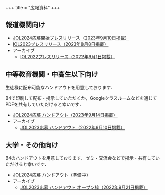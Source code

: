 +++
title = "広報資料"
+++

## 報道機関向け

- [JOL2024応募開始プレスリリース（2023年9月10日掲載）](/pdf/release/jol2024_appl_release.pdf)
- [IOL2023プレスリリース（2023年8月8日掲載）](/pdf/release/iol2023_release.pdf)
- アーカイブ
  - [IOL2022プレスリリース（2022年9月1日掲載）](/pdf/release/iol2022_release.pdf)

## 中等教育機関・中高生以下向け

生徒様に配布可能なハンドアウトを用意しております．

B4で印刷して配布・掲示していただくか，Googleクラスルームなどを通じてPDFを共有していただけると幸いです．

- [JOL2024応募 ハンドアウト（2023年9月14日掲載）](/pdf/school/jol2024-handout.pdf)
- アーカイブ
  - [JOL2023応募 ハンドアウト（2022年9月10日掲載）](/pdf/school/jol2023-handout.pdf)

## 大学・その他向け

B4のハンドアウトを用意しております．ゼミ・交流会などで掲示・共有していただけると幸いです．

- JOL2024応募 ハンドアウト（準備中）
- アーカイブ
  - [JOL2023応募 ハンドアウト オープン枠（2022年9月21日掲載）](/pdf/school/jol2023-handout-open.pdf)
